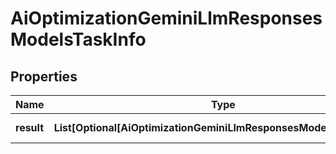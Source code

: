 # AiOptimizationGeminiLlmResponsesModelsTaskInfo


## Properties

| Name | Type | Description | Notes |
|------------ | ------------- | ------------- | -------------|
**result** | **List[Optional[AiOptimizationGeminiLlmResponsesModelsResultInfo]]** | array of results |[optional]|